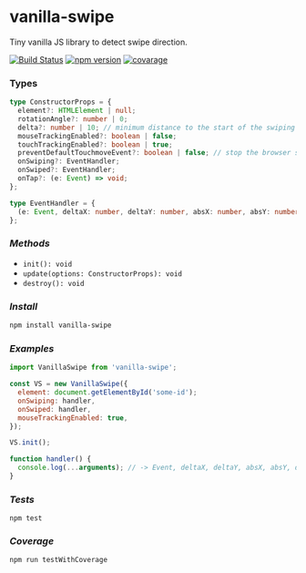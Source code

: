 # vanilla-swipe

Tiny vanilla JS library to detect swipe direction.

[![Build Status](https://travis-ci.com/maxmarinich/vanilla-swipe.svg?branch=master)](https://travis-ci.com/maxmarinich/vanilla-swipe)
[![npm version](https://badge.fury.io/js/vanilla-swipe.svg)](https://img.shields.io/badge/coverage-100%25-brightgreen)
[![covarage](https://img.shields.io/badge/coverage-100%25-brightgreen)](https://img.shields.io/badge/coverage-100%25-brightgreen)

### Types

```typescript
type ConstructorProps = {
  element?: HTMLElement | null;
  rotationAngle?: number | 0;
  delta?: number | 10; // minimum distance to the start of the swiping (px)
  mouseTrackingEnabled?: boolean | false;
  touchTrackingEnabled?: boolean | true;
  preventDefaultTouchmoveEvent?: boolean | false; // stop the browser scrolling while swiping
  onSwiping?: EventHandler;
  onSwiped?: EventHandler;
  onTap?: (e: Event) => void;
};

type EventHandler = {
  (e: Event, deltaX: number, deltaY: number, absX: number, absY: number, duration: number): void;
};
```

### _Methods_

- `init(): void`
- `update(options: ConstructorProps): void`
- `destroy(): void`

### _Install_

```bash
npm install vanilla-swipe
```

### _Examples_

```js
import VanillaSwipe from 'vanilla-swipe';

const VS = new VanillaSwipe({
  element: document.getElementById('some-id');
  onSwiping: handler,
  onSwiped: handler,
  mouseTrackingEnabled: true,
});

VS.init();

function handler() {
  console.log(...arguments); // -> Event, deltaX, deltaY, absX, absY, duration
}
```

### _Tests_

```
npm test
```

### _Coverage_

```
npm run testWithCoverage
```
